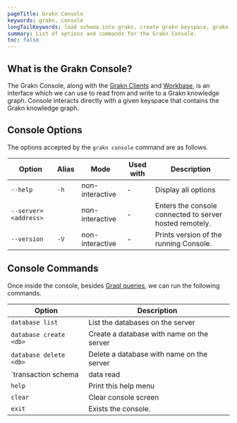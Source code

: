 ```yaml
---
pageTitle: Grakn Console
keywords: grakn, console
longTailKeywords: load schema into grakn, create grakn keyspace, grakn console
summary: List of options and commands for the Grakn Console.
toc: false
---
```


## What is the Grakn Console?
The Grakn Console, along with the [Grakn Clients](../03-client-api/00-overview.md) and [Workbase](../07-workbase/00-overview.md), is an interface which we can use to read from and write to a Grakn knowledge graph. Console interacts directly with a given keyspace that contains the Grakn knowledge graph.

## Console Options

The options accepted by the `grakn console` command are as follows.

<!-- FIXME(vmax): console doesn't support `--database-use` and `--source` options yet; document once they are available -->
| Option               | Alias | Mode            | Used with     | Description                                             |
|----------------------|-------|-----------------|---------------|-------------------------------------------------------- |
| `--help`             | `-h`  | non-interactive | -             | Display all options                                     |
| `--server=<address>` |       | non-interactive | -             | Enters the console connected to server hosted remotely. |
| `--version`          | `-V`  | non-interactive | -             | Prints version of the running Console.                  |


## Console Commands

<!-- FIXME(vmax): currently we can only execute queries via transaction command, not directly -->
Once inside the console, besides [Graql queries](../11-query/00-overview.md), we can run the following commands.

| Option     | Description                                                                                                                                                                           |
|------------| ------------------------------------------------------------------------------------------------------------------------------------------------------------------------------------- |
| `database list`   |  List the databases on the server |
| `database create <db>` | Create a database with name <db> on the server |
| `database delete <db>`   | Delete a database with name <db> on the server |
| `transaction <db> schema|data read|write`    | Start a transaction to database <db> with schema or data session, with read or write transaction |
| `help`    | Print this help menu |
| `clear`               | Clear console screen |
| `exit`     | Exists the console.                                                                                                                                                                   |
